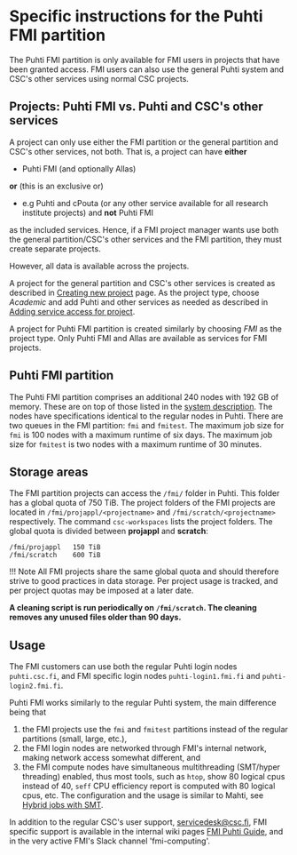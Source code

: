 # Specific instructions for the Puhti FMI partition

The Puhti FMI partition is only available for FMI users in projects that have been granted access. FMI users can also use the general Puhti system and CSC's other services using normal CSC projects.


## Projects: Puhti FMI vs. Puhti and CSC's other services

A project can only use either the FMI partition or the general partition and CSC's other services, not both. That is, a project can have **either**

* Puhti FMI (and optionally Allas)

**or** (this is an exclusive or)

* e.g Puhti and cPouta (or any other service available for all research institute projects) and **not** Puhti FMI

as the included services. Hence, if a FMI project manager wants use both the general partition/CSC's other services and the FMI partition, they must create separate projects.

However, all data is available across the projects.

A project for the general partition and CSC's other services is created as described in [Creating new project](how-to-create-new-project.md) page. As the project type, choose _Academic_ and add Puhti and other services as needed as described in [Adding service access for project](how-to-add-service-access-for-project.md).

A project for Puhti FMI partition is created similarly by choosing _FMI_ as the project type. Only Puhti FMI and Allas are available as services for FMI projects.

## Puhti FMI partition

The Puhti FMI partition comprises an additional 240 nodes with 192 GB of memory. These are on top of those listed in the [system description](../computing/systems-puhti.md). The nodes have specifications identical to the regular nodes in Puhti. There are two queues in the FMI partition: `fmi` and `fmitest`. The maximum job size for `fmi` is 100 nodes with a maximum runtime of six days. The maximum job size for `fmitest` is two nodes with a maximum runtime of 30 minutes.

## Storage areas

The FMI partition projects can access the `/fmi/` folder in Puhti. This folder has a global quota of 750 TiB. The project folders of the FMI projects are located in `/fmi/projappl/<projectname>` and `/fmi/scratch/<projectname>` respectively. The command `csc-workspaces` lists the project folders. The global quota is divided
between __projappl__ and __scratch__:
```text
/fmi/projappl   150 TiB
/fmi/scratch    600 TiB
```

!!! Note
    All FMI projects share the same global quota and should therefore strive to good practices in data storage.
    Per project usage is tracked, and per project quotas may be imposed at a later date.

**A cleaning script is run periodically on `/fmi/scratch`. The cleaning removes any unused files older than 90 days.**

## Usage

The FMI customers can use both the regular Puhti login nodes `puhti.csc.fi`, and FMI specific login nodes `puhti-login1.fmi.fi` and `puhti-login2.fmi.fi`.

Puhti FMI works similarly to the regular Puhti system, the main difference being that

1. the FMI projects use the `fmi` and `fmitest` partitions instead of the regular partitions (small, large, etc.),
2. the FMI login nodes are networked through FMI's internal network, making network access somewhat different, and
3. the FMI compute nodes have simultaneous multithreading (SMT/hyper threading) enabled, thus most tools, such as `htop`,
   show 80 logical cpus instead of 40, `seff` CPU efficiency report is computed with 80 logical cpus, etc. The configuration
   and the usage is similar to Mahti, see
   [Hybrid jobs with SMT](/computing/running/creating-job-scripts-mahti/#hybrid-batch-jobs-with-simultaneous-multithreading-smt).

In addition to the regular CSC's user support, [servicedesk@csc.fi](mailto:servicedesk@csc.fi), FMI specific support is available in the internal wiki pages [FMI Puhti Guide](https://wiki.fmi.fi/display/VTUKI/FMI+Puhti+guide), and in the very active FMI's Slack channel 'fmi-computing'.
